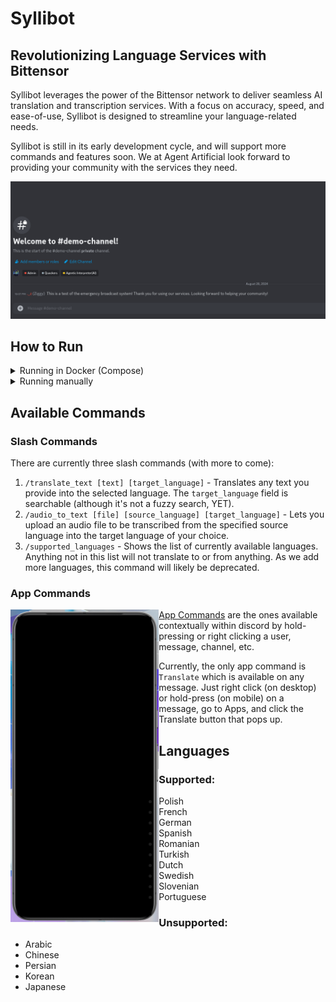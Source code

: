# Syllibot
## Revolutionizing Language Services with Bittensor

Syllibot leverages the power of the Bittensor network to deliver seamless AI translation and transcription services. With a focus on accuracy, speed, and ease-of-use, Syllibot is designed to streamline your language-related needs.

Syllibot is still in its early development cycle, and will support more commands and features soon. We at Agent Artificial look forward to providing your community with the services they need.

![App Command Demo](./docs/app_command_demo.gif)

## How to Run

<details>
    <summary>Running in Docker (Compose)</summary>

    1. Clone the repository and copy the `.env.example` to `.env`
    2. Add your `DISCORD_TOKEN` to the `.env`
    3. Start the bot using `docker compose up`

</details>

<details>
    <summary>Running manually</summary>

    1. Clone the repository and copy the `.env.example` to `.env`
    2. Add your `DISCORD_TOKEN` to the `.env`
    3. Start the bot using `cargo run`

</details>

## Available Commands

### Slash Commands
There are currently three slash commands (with more to come):
1. `/translate_text [text] [target_language]` - Translates any text you provide into the selected language. The `target_language` field is searchable (although it's not a fuzzy search, YET).
2. `/audio_to_text [file] [source_language] [target_language]` - Lets you upload an audio file to be transcribed from the specified source language into the target language of your choice.
3. `/supported_languages` - Shows the list of currently available languages. Anything not in this list will not translate to or from anything. As we add more languages, this command will likely be deprecated.

### App Commands

<img src="./docs/mobile_app_command_demo.gif" align="left" height="500" />

[App Commands](https://discord.com/developers/docs/interactions/application-commands) are the ones available contextually within discord by hold-pressing or right clicking a user, message, channel, etc.

Currently, the only app command is `Translate` which is available on any message. Just right click (on desktop) or hold-press (on mobile) on a message, go to Apps, and click the Translate button that pops up.

## Languages

### Supported:
- Polish
- French
- German
- Spanish
- Romanian
- Turkish
- Dutch
- Swedish
- Slovenian
- Portuguese

### Unsupported:
- Arabic
- Chinese
- Persian
- Korean
- Japanese

